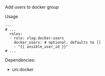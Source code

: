 Add users to docker group

Usage
```
---
# ...
  roles:
  - role: vlog.docker-users
    docker_users: # optional. defaults to []
    - "{{ ansible_user_id }}"
# ...
```

Dependencies:
- uni.docker
